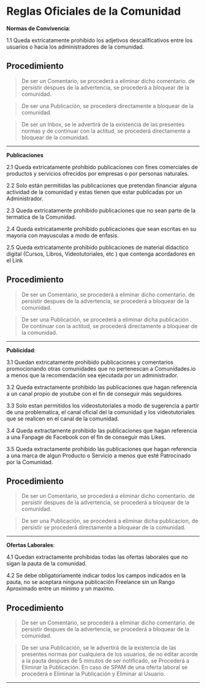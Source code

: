 # Reglas Oficiales de la Comunidad

**Normas de Convivencia**:

1.1 Queda extricatamente prohibido los adjetivos descalificativos entre los usuarios o hacia los administradores de la comunidad.

**Procedimiento** 
----------
>De ser un Comentario, se procederá a eliminar dicho comentario. de persistir despues de la advertencia, se procederá a bloquear de la comunidad.

>De ser una Publicación, se procederá directamente a bloquear de la comunidad.

>De ser un Inbox, se le advertirá de la existencia de las presentes normas y de continuar con la actitud, se procederá directamente a bloquear de la comunidad.

----------

**Publicaciones**

2.1 Queda extricatamente prohibido publicaciones con fines comerciales de productos y servicios ofrecidos por empresas o por personas naturales. 

2.2 Solo están permitidas las publicaciones que pretendan financiar alguna actividad de la comunidad y estas tienen que estar publicadas por un Administrador.

2.3 Queda extricatamente prohibido publicaciones que no sean parte de la termatica de la Comunidad.

2.4 Queda extricatamente prohibido publicaciones que sean escritas en su mayoria con mayusculas a modo de enfasis.

2.5 Queda extricatamente prohibido publicaciones de material didactico digital (Cursos, Libros, Videotutoriales, etc ) que contenga acordadores en el Link

**Procedimiento** 
----------
>De ser un Comentario, se procederá a eliminar dicho comentario. de persistir despues de la advertencia, se procederá a bloquear de la comunidad.

>De ser una Publicación, se procederá a eliminar dicha publicación . De continuar con la actitud, se procederá directamente a bloquear de la comunidad.

----------

**Publicidad**:

3.1 Quedan extricatamente prohibido publicaciones y comentarios promocionando otras comunidades que no pertenescan a Comunidades.io a menos que la recomendación sea ejecutada por un administrador.

3.2 Queda extractamente prohibido las publicaciones que hagan referencia a un canal propio de youtube con el fin de conseguir más seguidores.

3.3 Solo estan permitidos los videostutoriales a modo de sugerencia a partir de una problematica, el canal oficial del la comunidad y los videotutoriales que se realicen en el canal de la comunidad.

3.4 Queda extractamente prohibido las publicaciones que hagan referencia a una Fanpage de Facebook con el fin de conseguir más Likes.

3.5 Queda extractamente prohibido las publicaciones que hagan referencia a una marca de algun Producto o Servicio a menos que esté Patrocinado por la Comunidad.

**Procedimiento**  
----------
>De ser un Comentario, se procederá a eliminar dicho comentario. de persistir despues de la advertencia, se procederá a bloquear de la comunidad.

>De ser una Publicación, se procederá a eliminar dicha publicacion, de persistir se procederá directamente a bloquear de la comunidad.

----------

**Ofertas Laborales**:

4.1 Quedan extractamente prohibidas todas las ofertas laborales que no sigan la pauta de la comunidad. 

4.2 Se debe obligatoriamente indicar todos los campos indicados en la pauta, no se aceptara ninguna publicación Freelance sin un Rango Aproximado entre un minimo y un maximo.

**Procedimiento** 
----------
>De ser un Comentario, se procederá a eliminar dicho comentario. de persistir despues de la advertencia, se procederá a bloquear de la comunidad.

>De ser una Publicación, se le advertirá de la existencia de las presentes normas por cualquiera de los usuarios, de no editar acorde a la pauta despues de 5 minutos de ser notificado, se Procederá a Eliminar la Publicación. En caso de SPAM de una oferta laboral se procederá e Eliminar la Publicación y Eliminar al Usuario. 

----------
